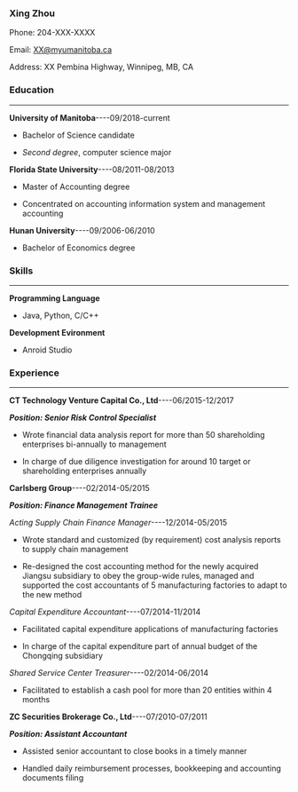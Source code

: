 ### Xing Zhou

Phone: 204-XXX-XXXX

Email: XX@myumanitoba.ca

Address: XX Pembina Highway, Winnipeg, MB, CA

### Education
---
**University of Manitoba**----09/2018-current

- Bachelor of Science candidate

- *Second degree*, computer science major

**Florida State University**----08/2011-08/2013

- Master of Accounting degree

- Concentrated on accounting information system and management accounting

**Hunan University**----09/2006-06/2010

- Bachelor of Economics degree

### Skills
----

**Programming Language**

- Java, Python, C/C++

**Development Evironment**

- Anroid Studio

### Experience
----
**CT Technology Venture Capital Co., Ltd**----06/2015-12/2017

***Position: Senior Risk Control Specialist***

- Wrote financial data analysis report for more than 50 shareholding enterprises bi-annually to management

- In charge of due diligence investigation for around 10 target or shareholding enterprises annually

**Carlsberg Group**----02/2014-05/2015

***Position: Finance Management Trainee***

*Acting Supply Chain Finance Manager*----12/2014-05/2015

- Wrote standard and customized (by requirement) cost analysis reports to supply chain management

- Re-designed the cost accounting method for the newly acquired Jiangsu subsidiary to obey the group-wide rules, managed and supported the cost accountants of 5 manufacturing factories to adapt to the new method

*Capital Expenditure Accountant*----07/2014-11/2014

- Facilitated capital expenditure applications of manufacturing factories

- In charge of the capital expenditure part of annual budget of the Chongqing subsidiary

*Shared Service Center Treasurer*----02/2014-06/2014

- Facilitated to establish a cash pool for more than 20 entities within 4 months

**ZC Securities Brokerage Co., Ltd**----07/2010-07/2011

***Position: Assistant Accountant***

- Assisted senior accountant to close books in a timely manner

- Handled daily reimbursement processes, bookkeeping and accounting documents filing
